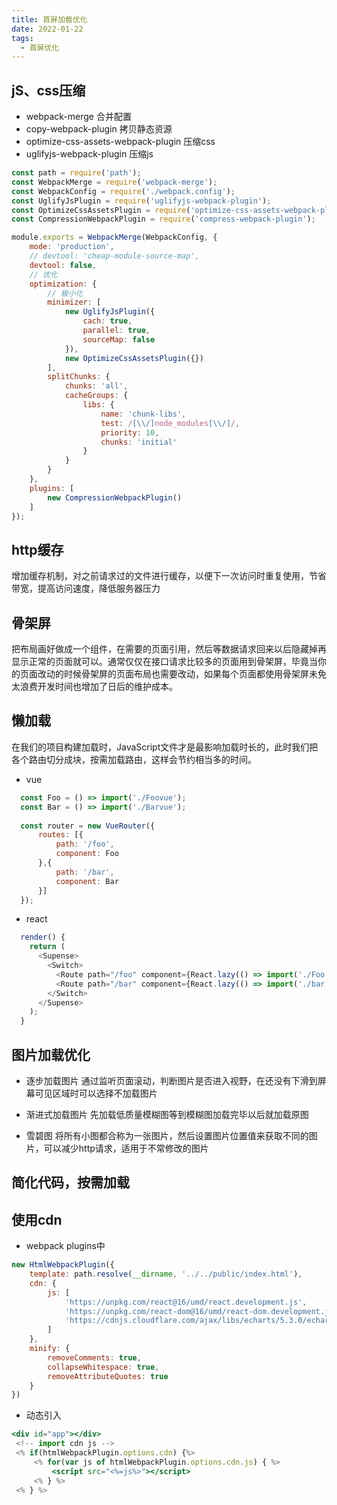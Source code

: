 ```yaml
---
title: 首屏加载优化
date: 2022-01-22
tags:
  - 首屏优化
---
```


## jS、css压缩
- webpack-merge 合并配置
- copy-webpack-plugin 拷贝静态资源
- optimize-css-assets-webpack-plugin 压缩css
- uglifyjs-webpack-plugin 压缩js

```javascript
const path = require('path');
const WebpackMerge = require('webpack-merge');
const WebpackConfig = require('./webpack.config');
const UglifyJsPlugin = require('uglifyjs-webpack-plugin');
const OptimizeCssAssetsPlugin = require('optimize-css-assets-webpack-plugin');
const CompressionWebpackPlugin = require('compress-webpack-plugin');

module.exports = WebpackMerge(WebpackConfig, {
    mode: 'production',
    // devtool: 'cheap-module-source-map',
    devtool: false,
    // 优化
    optimization: {
        // 极小化
        minimizer: [
            new UglifyJsPlugin({
                cach: true,
                parallel: true,
                sourceMap: false
            }),
            new OptimizeCssAssetsPlugin({})
        ],
        splitChunks: {
            chunks: 'all',
            cacheGroups: {
                libs: {
                    name: 'chunk-libs',
                    test: /[\\/]node_modules[\\/]/,
                    priority: 10,
                    chunks: 'initial'
                }
            }
        }
    },
    plugins: [
        new CompressionWebpackPlugin()
    ]
});
```

## http缓存
增加缓存机制，对之前请求过的文件进行缓存，以便下一次访问时重复使用，节省带宽，提高访问速度，降低服务器压力

## 骨架屏
把布局画好做成一个组件，在需要的页面引用，然后等数据请求回来以后隐藏掉再显示正常的页面就可以。通常仅仅在接口请求比较多的页面用到骨架屏，毕竟当你的页面改动的时候骨架屏的页面布局也需要改动，如果每个页面都使用骨架屏未免太浪费开发时间也增加了日后的维护成本。

## 懒加载
在我们的项目构建加载时，JavaScript文件才是最影响加载时长的，此时我们把各个路由切分成块，按需加载路由，这样会节约相当多的时间。
- vue
```javascript
  const Foo = () => import('./Foovue');
  const Bar = () => import('./Barvue');
  
  const router = new VueRouter({
      routes: [{ 
          path: '/foo',
          component: Foo 
      },{ 
          path: '/bar',
          component: Bar 
      }]
  });
```
- react
```javascript
  render() {
    return (
      <Supense>
        <Switch>
          <Route path="/foo" component={React.lazy(() => import('./Foo.js'))} />
          <Route path="/bar" component={React.lazy(() => import('./bar.js'))} />
        </Switch>
      </Supense>
    );
  }
```

## 图片加载优化

- 逐步加载图片
通过监听页面滚动，判断图片是否进入视野，在还没有下滑到屏幕可见区域时可以选择不加载图片

- 渐进式加载图片
先加载低质量模糊图等到模糊图加载完毕以后就加载原图

- 雪碧图
将所有小图都合称为一张图片，然后设置图片位置值来获取不同的图片，可以减少http请求，适用于不常修改的图片

## 简化代码，按需加载

## 使用cdn
- webpack plugins中
```javascript
new HtmlWebpackPlugin({
    template: path.resolve(__dirname, '../../public/index.html'),
    cdn: {
        js: [
            'https://unpkg.com/react@16/umd/react.development.js',
            'https://unpkg.com/react-dom@16/umd/react-dom.development.js',
            'https://cdnjs.cloudflare.com/ajax/libs/echarts/5.3.0/echarts.min.js'
        ]
    },
    minify: {
        removeComments: true,
        collapseWhitespace: true,
        removeAttributeQuotes: true
    }
})
```
- 动态引入
```jsx
<div id="app"></div>
 <!-- import cdn js -->
 <% if(htmlWebpackPlugin.options.cdn) {%>
     <% for(var js of htmlWebpackPlugin.options.cdn.js) { %>
         <script src="<%=js%>"></script>
     <% } %>
 <% } %>
```


